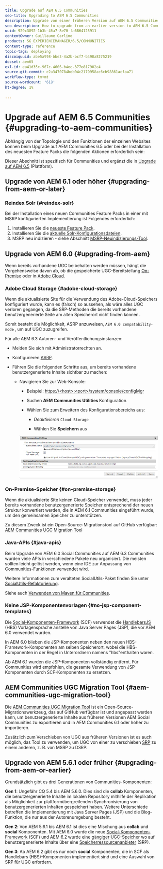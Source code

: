 ```yaml
---
title: Upgrade auf AEM 6.5 Communities
seo-title: Upgrading to AEM 6.5 Communities
description: Upgrade von einer früheren Version auf AEM 6.5 Communities
seo-description: How to upgrade from an earlier version to AEM 6.5 Communities
uuid: 929c3892-1b3b-46a7-8e70-fa6864125911
contentOwner: Guillaume Carlino
products: SG_EXPERIENCEMANAGER/6.5/COMMUNITIES
content-type: reference
topic-tags: deploying
discoiquuid: abe5a998-bbe3-4a2b-bcf7-b490a8275219
docset: aem65
exl-id: ea41d35c-967c-4606-b4ec-377e817902e4
source-git-commit: e2a3470784beb04c2179958ac6cb98861acfaa71
workflow-type: tm+mt
source-wordcount: '618'
ht-degree: 1%

---
```


# Upgrade auf AEM 6.5 Communities {#upgrading-to-aem-communities}

Abhängig von der Topologie und den Funktionen der einzelnen Websites können beim Upgrade auf AEM Communities 6.5 oder bei der Installation des neuesten Feature Packs die folgenden Aktionen erforderlich sein:

Dieser Abschnitt ist spezifisch für Communities und ergänzt die in [Upgrade auf AEM 6.5](/help/sites-deploying/upgrade.md) (Plattform).

## Upgrade von AEM 6.1 oder höher {#upgrading-from-aem-or-later}

### Reindex Solr {#reindex-solr}

Bei der Installation eines neuen Communities Feature Packs in einer mit MSRP konfigurierten Implementierung ist Folgendes erforderlich:

1. Installieren Sie die [neueste Feature Pack](/help/communities/deploy-communities.md#latestfeaturepack).
1. Installieren Sie die [aktuelle Solr-Konfigurationsdateien](/help/communities/msrp.md#upgrading).
1. MSRP neu indizieren - siehe Abschnitt [MSRP-Neuindizierungs-Tool](/help/communities/msrp.md#msrp-reindex-tool).

## Upgrade von AEM 6.0 {#upgrading-from-aem}

Wenn bereits vorhandene UGC beibehalten werden müssen, hängt die Vorgehensweise davon ab, ob die gespeicherte UGC-Bereitstellung [On-Premise](#on-premise-storage) oder in [Adobe Cloud](#adobe-cloud-storage).

### Adobe Cloud Storage {#adobe-cloud-storage}

Wenn die aktualisierte Site für die Verwendung des Adobe-Cloud-Speichers konfiguriert wurde, kann es (falsch) so aussehen, als wäre alles UGC verloren gegangen, da die SRP-Methoden die bereits vorhandene benutzergenerierte Seite am alten Speicherort nicht finden können.

Somit besteht die Möglichkeit, ASRP anzuweisen, `AEM 6.0 compatability-mode` , um auf UGC zuzugreifen.

Für alle AEM 6.3 Autoren- und Veröffentlichungsinstanzen:

* Melden Sie sich mit Administratorrechten an.
* Konfigurieren [ASRP](/help/communities/asrp.md).
* Führen Sie die folgenden Schritte aus, um bereits vorhandene benutzergenerierte Inhalte sichtbar zu machen:

   * Navigieren Sie zur Web-Konsole:

      * Beispiel: [https://&lt;host>:&lt;port>/system/console/configMgr](https://localhost:4502/system/console/configMgr)

      * Suchen **AEM Communities Utilities** Konfiguration.
      * Wählen Sie zum Erweitern des Konfigurationsbereichs aus:

         * *Deaktivieren* `Cloud Storage`

         * Wählen Sie **Speichern** aus

     ![utilities](assets/utilities.png)

### On-Premise-Speicher {#on-premise-storage}

Wenn die aktualisierte Site keinen Cloud-Speicher verwendet, muss jeder bereits vorhandene benutzergenerierte Speicher entsprechend der neuen Struktur konvertiert werden, die in AEM 6.1 Communities eingeführt wurde, um den gemeinsamen Speicher zu unterstützen.

Zu diesem Zweck ist ein Open-Source-Migrationstool auf GitHub verfügbar:
[AEM Communities UGC Migration Tool](https://github.com/Adobe-Marketing-Cloud/communities-ugc-migration)

### Java-APIs {#java-apis}

Beim Upgrade von AEM 6.0 Social Communities auf AEM 6.3 Communities wurden viele APIs in verschiedene Pakete neu organisiert. Die meisten sollten leicht gelöst werden, wenn eine IDE zur Anpassung von Communities-Funktionen verwendet wird.

Weitere Informationen zum veralteten SocialUtils-Paket finden Sie unter [SocialUtils-Refaktorierung](/help/communities/socialutils.md).

Siehe auch [Verwenden von Maven für Communities](/help/communities/maven.md).

### Keine JSP-Komponentenvorlagen {#no-jsp-component-templates}

Die [Social-Komponenten-Framework](/help/communities/scf.md) (SCF) verwendet die [HandlebarsJS](https://handlebarsjs.com/) (HBS) Vorlagensprache anstelle von Java Server Pages (JSP), die vor AEM 6.0 verwendet wurden.

In AEM 6.0 blieben die JSP-Komponenten neben den neuen HBS-Framework-Komponenten am selben Speicherort, wobei die HBS-Komponenten in der Regel in Unterordnern namens &quot;hbs&quot;enthalten waren.

Ab AEM 6.1 wurden die JSP-Komponenten vollständig entfernt. Für Communities wird empfohlen, die gesamte Verwendung von JSP-Komponenten durch SCF-Komponenten zu ersetzen.

## AEM Communities UGC Migration Tool {#aem-communities-ugc-migration-tool}

Die [AEM Communities UGC Migration Tool](https://github.com/Adobe-Marketing-Cloud/communities-ugc-migration) ist ein Open-Source-Migrationswerkzeug, das auf GitHub verfügbar ist und angepasst werden kann, um benutzergenerierte Inhalte aus früheren Versionen AEM Social Communities zu exportieren und in AEM Communities 6.1 oder höher zu importieren.

Zusätzlich zum Verschieben von UGC aus früheren Versionen ist es auch möglich, das Tool zu verwenden, um UGC von einer zu verschieben [SRP](/help/communities/working-with-srp.md) zu einem anderen, z. B. von MSRP zu DSRP.

## Upgrade von AEM 5.6.1 oder früher {#upgrading-from-aem-or-earlier}

Grundsätzlich gibt es drei Generationen von Communities-Komponenten:

**Gen 1**: Ungefähr CQ 5.4 bis AEM 5.6.0. Dies sind die **collab** Komponenten, die benutzergenerierte Inhalte im lokalen Repository mithilfe der Replikation als Möglichkeit zur plattformübergreifenden Synchronisierung von benutzergenerierten Inhalten gespeichert haben. Weitere Unterschiede betreffen die Implementierung mit Java Server Pages (JSP) und die Blog-Funktion, die nur aus der Autorenumgebung besteht.

**Gen 2**: Von AEM 5.6.1 bis AEM 6.1 ist dies eine Mischung aus **collab** und **social** Komponenten. Mit AEM 6.0 wurde die neue [Social-Komponenten-Framework](/help/communities/scf.md) (SCF) und AEM 6.2 wurde eine [gängiger UGC-Speicher](/help/communities/working-with-srp.md) wo auf benutzergenerierte Inhalte über eine [Speicherressourcenanbieter](/help/communities/srp.md) (SRP).

**Gen 3**: Ab AEM 6.2 gibt es nur noch **social** Komponenten, die in SCF als Handlebars (HBS)-Komponenten implementiert sind und eine Auswahl von SRP für UGC erfordern.
